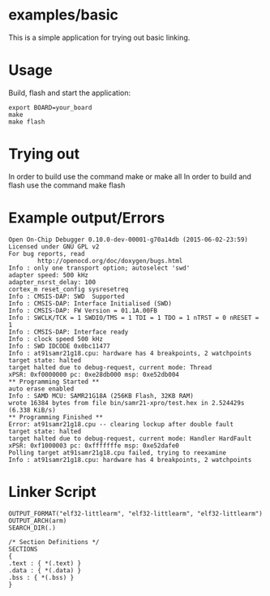 examples/basic
================

This is a simple application for trying out basic linking.

Usage
=====

Build, flash and start the application:
```
export BOARD=your_board
make
make flash
```

Trying out
===========
In order to build use the command 
make or make all
In order to build and flash use the command
make flash

Example output/Errors
==============
```
Open On-Chip Debugger 0.10.0-dev-00001-g70a14db (2015-06-02-23:59)
Licensed under GNU GPL v2
For bug reports, read
        http://openocd.org/doc/doxygen/bugs.html
Info : only one transport option; autoselect 'swd'
adapter speed: 500 kHz
adapter_nsrst_delay: 100
cortex_m reset_config sysresetreq
Info : CMSIS-DAP: SWD  Supported
Info : CMSIS-DAP: Interface Initialised (SWD)
Info : CMSIS-DAP: FW Version = 01.1A.00FB
Info : SWCLK/TCK = 1 SWDIO/TMS = 1 TDI = 1 TDO = 1 nTRST = 0 nRESET = 1
Info : CMSIS-DAP: Interface ready
Info : clock speed 500 kHz
Info : SWD IDCODE 0x0bc11477
Info : at91samr21g18.cpu: hardware has 4 breakpoints, 2 watchpoints
target state: halted
target halted due to debug-request, current mode: Thread 
xPSR: 0xf0000000 pc: 0xe28db000 msp: 0xe52db004
** Programming Started **
auto erase enabled
Info : SAMD MCU: SAMR21G18A (256KB Flash, 32KB RAM)
wrote 16384 bytes from file bin/samr21-xpro/test.hex in 2.524429s (6.338 KiB/s)
** Programming Finished **
Error: at91samr21g18.cpu -- clearing lockup after double fault
target state: halted
target halted due to debug-request, current mode: Handler HardFault
xPSR: 0xf1000003 pc: 0xfffffffe msp: 0xe52dafe0
Polling target at91samr21g18.cpu failed, trying to reexamine
Info : at91samr21g18.cpu: hardware has 4 breakpoints, 2 watchpoints
```

Linker Script
==============

```
OUTPUT_FORMAT("elf32-littlearm", "elf32-littlearm", "elf32-littlearm")
OUTPUT_ARCH(arm)
SEARCH_DIR(.)

/* Section Definitions */
SECTIONS
{
.text : { *(.text) }
.data : { *(.data) }
.bss : { *(.bss) }
}
```
